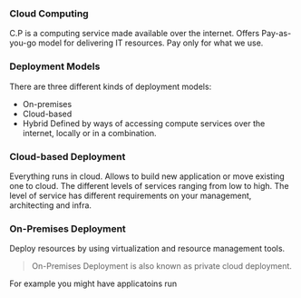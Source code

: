 ### Cloud Computing 
C.P is a computing service made available over the internet. 
Offers Pay-as-you-go model for delivering IT resources.
Pay only for what we use.

### Deployment Models
There are three different kinds of deployment models:
- On-premises
- Cloud-based
- Hybrid
Defined by ways of accessing compute services over the internet, locally or in a combination.

### Cloud-based Deployment

Everything runs in cloud.
Allows to build new application or move existing one to cloud.
The different levels of services ranging from low to high.
The level of service has different requirements on your management, architecting and infra.

### On-Premises Deployment

Deploy resources by using virtualization and resource management tools.

> On-Premises Deployment is also known as private cloud deployment.

For example you might have applicatoins run 
